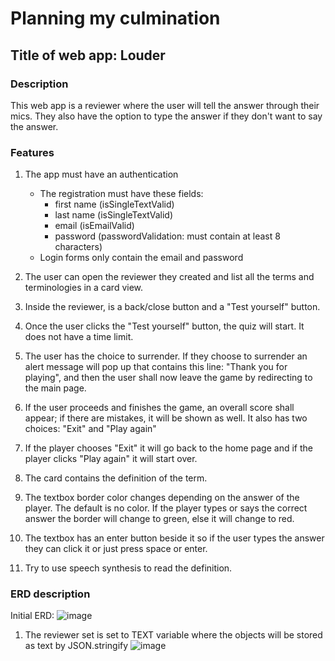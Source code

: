 # Planning my culmination

## Title of web app: **Louder**

### Description

This web app is a reviewer where the user will tell the answer through their mics. They also have the option to type the answer if they don't want to say the answer.

### Features

1. The app must have an authentication

   - The registration must have these fields:
     - first name (isSingleTextValid)
     - last name (isSingleTextValid)
     - email (isEmailValid)
     - password (passwordValidation: must contain at least 8 characters)
   - Login forms only contain the email and password

2. The user can open the reviewer they created and list all the terms and terminologies in a card view.
3. Inside the reviewer, is a back/close button and a "Test yourself" button.
4. Once the user clicks the "Test yourself" button, the quiz will start. It does not have a time limit.
5. The user has the choice to surrender. If they choose to surrender an alert message will pop up that contains this line: "Thank you for playing", and then the user shall now leave the game by redirecting to the main page. 
6. If the user proceeds and finishes the game, an overall score shall appear; if there are mistakes, it will be shown as well. It also has two choices: "Exit" and "Play again"
7. If the player chooses "Exit" it will go back to the home page and if the player clicks "Play again" it will start over.
8. The card contains the definition of the term.
9. The textbox border color changes depending on the answer of the player. The default is no color. If the player types or says the correct answer the border will change to green, else it will change to red.
10. The textbox has an enter button beside it so if the user types the answer they can click it or just press space or enter.
11. Try to use speech synthesis to read the definition.



### ERD description
Initial ERD:
![image](https://github.com/user-attachments/assets/a086a156-c368-4ef6-b199-4b889b64e842)

1. The reviewer set is set to TEXT variable where the objects will be stored as text by JSON.stringify
![image](https://github.com/user-attachments/assets/5676c1d9-5b5e-4a02-adbb-51e7489f549f)


